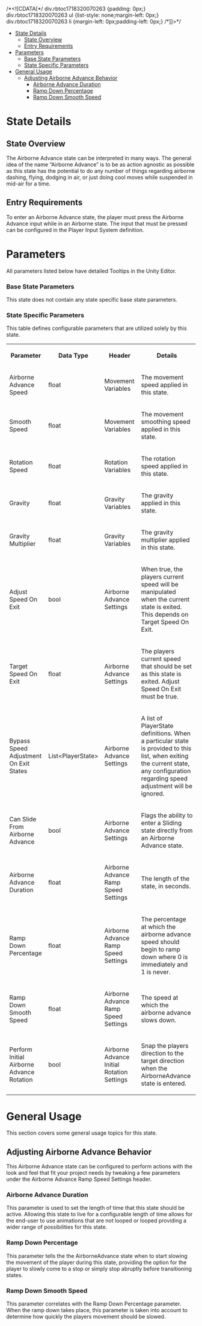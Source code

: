 /\*<!\[CDATA\[\*/ div.rbtoc1718320070263 {padding: 0px;} div.rbtoc1718320070263 ul {list-style: none;margin-left: 0px;} div.rbtoc1718320070263 li {margin-left: 0px;padding-left: 0px;} /\*\]\]>\*/

*   [State Details](#AirborneAdvanceState-StateDetails)
    *   [State Overview](#AirborneAdvanceState-StateOverview)
    *   [Entry Requirements](#AirborneAdvanceState-EntryRequirements)
*   [Parameters](#AirborneAdvanceState-Parameters)
    *   [Base State Parameters](#AirborneAdvanceState-BaseStateParameters)
    *   [State Specific Parameters](#AirborneAdvanceState-StateSpecificParameters)
*   [General Usage](#AirborneAdvanceState-GeneralUsage)
    *   [Adjusting Airborne Advance Behavior](#AirborneAdvanceState-AdjustingAirborneAdvanceBehavior)
        *   [Airborne Advance Duration](#AirborneAdvanceState-AirborneAdvanceDuration)
        *   [Ramp Down Percentage](#AirborneAdvanceState-RampDownPercentage)
        *   [Ramp Down Smooth Speed](#AirborneAdvanceState-RampDownSmoothSpeed)

State Details
=============

State Overview
--------------

The Airborne Advance state can be interpreted in many ways. The general idea of the name “Airborne Advance” is to be as action agnostic as possible as this state has the potential to do any number of things regarding airborne dashing, flying, dodging in air, or just doing cool moves while suspended in mid-air for a time.

Entry Requirements
------------------

To enter an Airborne Advance state, the player must press the Airborne Advance input while in an Airborne state. The input that must be pressed can be configured in the Player Input System definition.

Parameters
==========

All parameters listed below have detailed Tooltips in the Unity Editor.

### Base State Parameters

This state does not contain any state specific base state parameters.

### State Specific Parameters

This table defines configurable parameters that are utilized solely by this state.

<table data-table-width="1382" data-layout="default" data-local-id="42844ded-fd04-45a2-9151-655070fb6892" class="confluenceTable"><colgroup><col style="width: 220.0px;"><col style="width: 144.0px;"><col style="width: 311.0px;"><col style="width: 707.0px;"></colgroup><tbody><tr><th class="confluenceTh"><p><strong>Parameter</strong></p></th><th class="confluenceTh"><p><strong>Data Type</strong></p></th><th class="confluenceTh"><p><strong>Header</strong></p></th><th class="confluenceTh"><p><strong>Details</strong></p></th></tr><tr><td class="confluenceTd"><p>Airborne Advance Speed</p></td><td class="confluenceTd"><p>float</p></td><td class="confluenceTd"><p>Movement Variables</p></td><td class="confluenceTd"><p>The movement speed applied in this state.</p></td></tr><tr><td class="confluenceTd"><p>Smooth Speed</p></td><td class="confluenceTd"><p>float</p></td><td class="confluenceTd"><p>Movement Variables</p></td><td class="confluenceTd"><p>The movement smoothing speed applied in this state.</p></td></tr><tr><td class="confluenceTd"><p>Rotation Speed</p></td><td class="confluenceTd"><p>float</p></td><td class="confluenceTd"><p>Rotation Variables</p></td><td class="confluenceTd"><p>The rotation speed applied in this state.</p></td></tr><tr><td class="confluenceTd"><p>Gravity</p></td><td class="confluenceTd"><p>float</p></td><td class="confluenceTd"><p>Gravity Variables</p></td><td class="confluenceTd"><p>The gravity applied in this state.</p></td></tr><tr><td class="confluenceTd"><p>Gravity Multiplier</p></td><td class="confluenceTd"><p>float</p></td><td class="confluenceTd"><p>Gravity Variables</p></td><td class="confluenceTd"><p>The gravity multiplier applied in this state.</p></td></tr><tr><td class="confluenceTd"><p>Adjust Speed On Exit</p></td><td class="confluenceTd"><p>bool</p></td><td class="confluenceTd"><p>Airborne Advance Settings</p></td><td class="confluenceTd"><p>When true, the players current speed will be manipulated when the current state is exited. This depends on Target Speed On Exit.</p></td></tr><tr><td class="confluenceTd"><p>Target Speed On Exit</p></td><td class="confluenceTd"><p>float</p></td><td class="confluenceTd"><p>Airborne Advance Settings</p></td><td class="confluenceTd"><p>The players current speed that should be set as this state is exited. Adjust Speed On Exit must be true.</p></td></tr><tr><td class="confluenceTd"><p>Bypass Speed Adjustment On Exit States</p></td><td class="confluenceTd"><p>List&lt;PlayerState&gt;</p></td><td class="confluenceTd"><p>Airborne Advance Settings</p></td><td class="confluenceTd"><p>A list of PlayerState definitions. When a particular state is provided to this list, when exiting the current state, any configuration regarding speed adjustment will be ignored.</p></td></tr><tr><td class="confluenceTd"><p>Can Slide From Airborne Advance</p></td><td class="confluenceTd"><p>bool</p></td><td class="confluenceTd"><p>Airborne Advance Settings</p></td><td class="confluenceTd"><p>Flags the ability to enter a Sliding state directly from an Airborne Advance state.</p></td></tr><tr><td class="confluenceTd"><p>Airborne Advance Duration</p></td><td class="confluenceTd"><p>float</p></td><td class="confluenceTd"><p>Airborne Advance Ramp Speed Settings</p></td><td class="confluenceTd"><p>The length of the state, in seconds.</p></td></tr><tr><td class="confluenceTd"><p>Ramp Down Percentage</p></td><td class="confluenceTd"><p>float</p></td><td class="confluenceTd"><p>Airborne Advance Ramp Speed Settings</p></td><td class="confluenceTd"><p>The percentage at which the airborne advance speed should begin to ramp down where 0 is immediately and 1 is never.</p></td></tr><tr><td class="confluenceTd"><p>Ramp Down Smooth Speed</p></td><td class="confluenceTd"><p>float</p></td><td class="confluenceTd"><p>Airborne Advance Ramp Speed Settings</p></td><td class="confluenceTd"><p>The speed at which the airborne advance slows down.</p></td></tr><tr><td class="confluenceTd"><p>Perform Initial Airborne Advance Rotation</p></td><td class="confluenceTd"><p>bool</p></td><td class="confluenceTd"><p>Airborne Advance Initial Rotation Settings</p></td><td class="confluenceTd"><p>Snap the players direction to the target direction when the AirborneAdvance state is entered.</p></td></tr></tbody></table>

General Usage
=============

This section covers some general usage topics for this state.

Adjusting Airborne Advance Behavior
-----------------------------------

This Airborne Advance state can be configured to perform actions with the look and feel that fit your project needs by tweaking a few parameters under the Airborne Advance Ramp Speed Settings header.

### Airborne Advance Duration

This parameter is used to set the length of time that this state should be active. Allowing this state to live for a configurable length of time allows for the end-user to use animations that are not looped or looped providing a wider range of possibilities for this state.

### Ramp Down Percentage

This parameter tells the the AirborneAdvance state when to start slowing the movement of the player during this state, providing the option for the player to slowly come to a stop or simply stop abruptly before transitioning states.

### Ramp Down Smooth Speed

This parameter correlates with the Ramp Down Percentage parameter. When the ramp down takes place, this parameter is taken into account to determine how quickly the players movement should be slowed.